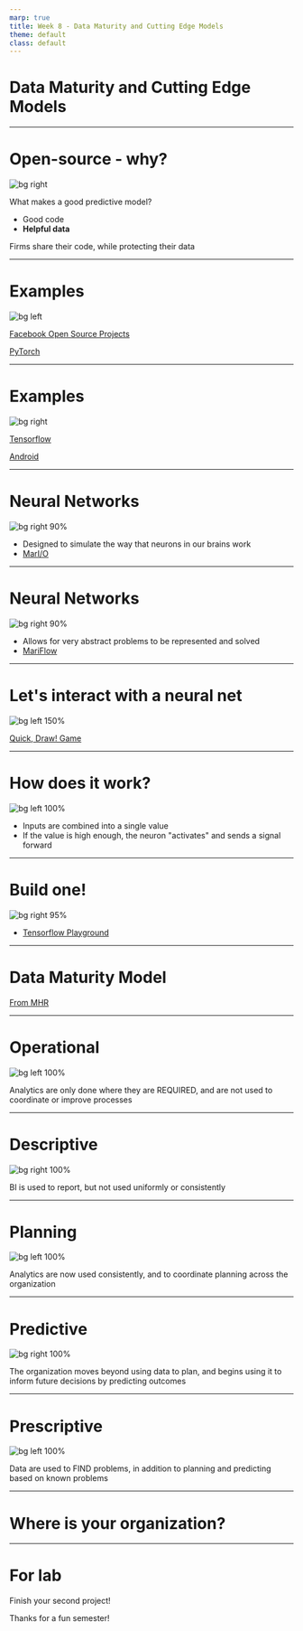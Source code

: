```yaml
---
marp: true
title: Week 8 - Data Maturity and Cutting Edge Models
theme: default
class: default
---
```


# Data Maturity and Cutting Edge Models

---

# Open-source - why?

![bg right](opensource.jpg)

What makes a good predictive model?
- Good code
- **Helpful data**

Firms share their code, while protecting their data

---

# Examples

![bg left](facebook.png)

[Facebook Open Source Projects](https://code.facebook.com/projects/)

[PyTorch](https://pytorch.org/)

---

# Examples

![bg right](tensorflow.png)

[Tensorflow](https://www.tensorflow.org/)

[Android](https://source.android.com/)

---

# Neural Networks

![bg right 90%](marIO.jpg)

- Designed to simulate the way that neurons in our brains work
- [MarI/O](https://www.youtube.com/watch?v=qv6UVOQ0F44&feature=emb_logo)

---

# Neural Networks

![bg right 90%](mariFlow.jpg)

- Allows for very abstract problems to be represented and solved
- [MariFlow](https://www.youtube.com/watch?v=qv6UVOQ0F44&feature=emb_logo)


---

# Let's interact with a neural net

![bg left 150%](quickDraw.png)

[Quick, Draw! Game](https://aiexperiments.withgoogle.com/quick-draw)

---

# How does it work?

![bg left 100%](neuron.png)

- Inputs are combined into a single value
- If the value is high enough, the neuron "activates" and sends a signal forward

---

# Build one!

![bg right 95%](playground.png)

- [Tensorflow Playground](http://playground.tensorflow.org)

---

# Data Maturity Model

[From MHR](https://www.mhranalytics.com/data-maturity/)

---

# Operational

![bg left 100%](stage1.gif)

Analytics are only done where they are REQUIRED, and are not used to coordinate or improve processes

---

# Descriptive

![bg right 100%](stage2.gif)

BI is used to report, but not used uniformly or consistently

---

# Planning

![bg left 100%](stage3.gif)

Analytics are now used consistently, and to coordinate planning across the organization

---

# Predictive

![bg right 100%](stage4.gif)

The organization moves beyond using data to plan, and begins using it to inform future decisions by predicting outcomes

---

# Prescriptive

![bg left 100%](stage5.jpg)

Data are used to FIND problems, in addition to planning and predicting based on known problems

---

# Where is your organization?

---

# For lab

Finish your second project!

Thanks for a fun semester!
